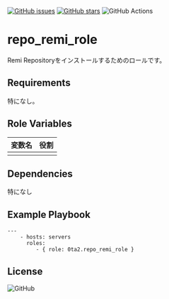 [![GitHub issues](https://img.shields.io/github/issues/0ta2/repo_remi_role)](https://github.com/0ta2/repo_remi_role/issues)
[![GitHub stars](https://img.shields.io/github/stars/0ta2/repo_remi_role)](https://github.com/0ta2/repo_remi_role/stargazers)
![GitHub Actions](https://github.com/0ta2/repo_remi_role/workflows/Molecule%20Test/badge.svg)

repo_remi_role
=========

Remi Repositoryをインストールするためのロールです。

Requirements
------------

特になし。

Role Variables
--------------

| 変数名 | 役割 |
|--------|------|
|        |      |


Dependencies
------------

特になし

Example Playbook
----------------

```
---
    - hosts: servers
      roles:
         - { role: 0ta2.repo_remi_role }
```

License
-------

![GitHub](https://img.shields.io/github/license/0ta2/repo_remi_role)

